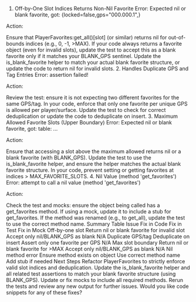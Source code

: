 1. Off-by-One Slot Indices Returns Non-Nil Favorite
Error:
Expected nil or blank favorite, got: {locked=false,gps="000.000.1",}

Action:

Ensure that PlayerFavorites:get_all()[slot] (or similar) returns nil for out-of-bounds indices (e.g., 0, -1, >MAX).
If your code always returns a favorite object (even for invalid slots), update the test to accept this as a blank favorite only if it matches your BLANK_GPS sentinel.
Update the is_blank_favorite helper to match your actual blank favorite structure, or update the code to return nil for invalid slots.
2. Handles Duplicate GPS and Tag Entries
Error:
assertion failed!

Action:

Review the test: ensure it is not expecting two different favorites for the same GPS/tag.
In your code, enforce that only one favorite per unique GPS is allowed per player/surface.
Update the test to check for correct deduplication or update the code to deduplicate on insert.
3. Maximum Allowed Favorite Slots (Upper Boundary)
Error:
Expected nil or blank favorite, got: table: ...

Action:

Ensure that accessing a slot above the maximum allowed returns nil or a blank favorite (with BLANK_GPS).
Update the test to use the is_blank_favorite helper, and ensure the helper matches the actual blank favorite structure.
In your code, prevent setting or getting favorites at indices > MAX_FAVORITE_SLOTS.
4. Nil Value (method 'get_favorites')
Error:
attempt to call a nil value (method 'get_favorites')

Action:

Check the test and mocks: ensure the object being called has a get_favorites method.
If using a mock, update it to include a stub for get_favorites.
If the method was renamed (e.g., to get_all), update the test to use the correct method name.
Summary Table
Issue	Fix in Code	Fix in Test	Fix in Mock
Off-by-one slot	Return nil or blank favorite for invalid slot	Accept only nil/BLANK_GPS as blank	N/A
Duplicate GPS/tag	Deduplicate on insert	Assert only one favorite per GPS	N/A
Max slot boundary	Return nil or blank favorite for >MAX	Accept only nil/BLANK_GPS as blank	N/A
Nil method error	Ensure method exists on object	Use correct method name	Add stub if needed
Next Steps
Refactor PlayerFavorites to strictly enforce valid slot indices and deduplication.
Update the is_blank_favorite helper and all related test assertions to match your blank favorite structure (using BLANK_GPS).
Update or fix mocks to include all required methods.
Rerun the tests and review any new output for further issues.
Would you like code snippets for any of these fixes?